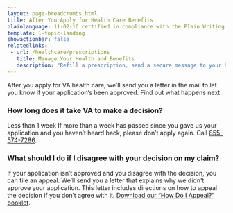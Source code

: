 ```yaml
---
layout: page-breadcrumbs.html
title: After You Apply for Health Care Benefits
plainlanguage: 11-02-16 certified in compliance with the Plain Writing Act
template: 1-topic-landing
showactionbar: false
relatedlinks:
 - url: /healthcare/prescriptions
   title: Manage Your Health and Benefits
   description: "Refill a prescription, send a secure message to your health care provider, and more."
---
```


After you apply for VA health care, we’ll send you a letter in the mail to let you know if your application’s been approved. Find out what happens next.

### How long does it take VA to make a decision?

<div class="card information" markdown="0">
<span class="number">Less than 1 week</span>
<span class="description">If more than a week has passed since you gave us your application and you haven’t heard back, please don’t apply again. Call <a href="tel:+18555747286">855-574-7286</a>.</span>
</div>

### What should I do if I disagree with your decision on my claim? 

If your application isn’t approved and you disagree with the decision, you can file an appeal. We’ll send you a letter that explains why we didn't approve your application. This letter includes directions on how to appeal the decision if you don’t agree with it. [Download our “How Do I Appeal?” booklet](http://www.bva.va.gov/docs/Pamphlets/How-Do-I-Appeal-Booklet--508Compliance.pdf).


<div markdown="0"><br></div>
